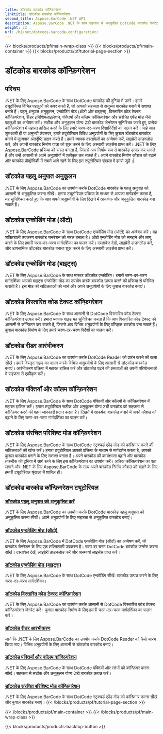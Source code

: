 ```yaml
---
title: डॉटकोड बारकोड कॉन्फ़िगरेशन
linktitle: डॉटकोड बारकोड कॉन्फ़िगरेशन
second_title: Aspose.BarCode .NET API
description: Aspose.BarCode .NET के साथ सहजता से अनुकूलित DotCode बारकोड जेनरेट करें। पहलू अनुपात, एन्कोडिंग मोड, विस्तारित कोड टेक्स्ट और रीडर आरंभीकरण सीखें।
weight: 32
url: /hi/net/dotcode-barcode-configuration/
---
```


{{< blocks/products/pf/main-wrap-class >}}
{{< blocks/products/pf/main-container >}}
{{< blocks/products/pf/tutorial-page-section >}}

# डॉटकोड बारकोड कॉन्फ़िगरेशन


## परिचय
.NET के लिए Aspose.BarCode के साथ DotCode बारकोड की दुनिया में उतरें। हमारे ट्यूटोरियल विभिन्न पहलुओं को कवर करते हैं, जो आपको सहजता से अनुरूप बारकोड बनाने में सशक्त बनाते हैं। पहलू अनुपात अनुकूलन, एन्कोडिंग मोड (ऑटो और बाइट्स), विस्तारित कोड टेक्स्ट कॉन्फ़िगरेशन, रीडर इनिशियलाइज़ेशन, पंक्तियों और कॉलम कॉन्फ़िगरेशन और संरचित एपेंड मोड जैसे पहलुओं का अन्वेषण करें। सटीक और अनुकूलन योग्य 2डी बारकोड जेनरेशन सुनिश्चित करते हुए, प्रत्येक कॉन्फ़िगरेशन में महारत हासिल करने के लिए हमारे चरण-दर-चरण दिशानिर्देशों का पालन करें। चाहे आप शुरुआती हों या अनुभवी डेवलपर, हमारे ट्यूटोरियल विविध अनुप्रयोगों के लिए कुशल डॉटकोड बारकोड बनाने में मूल्यवान अंतर्दृष्टि प्रदान करते हैं। हमारे व्यापक दस्तावेज़ों का अन्वेषण करें, लाइब्रेरी डाउनलोड करें, और अपनी बारकोड निर्माण यात्रा को शुरू करने के लिए अस्थायी लाइसेंस प्राप्त करें। .NET के लिए Aspose.BarCode प्रक्रिया को सरल बनाता है, जिससे आप निर्बाध रूप से बारकोड उत्पन्न कर सकते हैं और उन्हें आसानी से अपने अनुप्रयोगों में एकीकृत कर सकते हैं। अपने बारकोड निर्माण कौशल को बढ़ाने और बारकोड प्रौद्योगिकी में सबसे आगे रहने के लिए इस ट्यूटोरियल श्रृंखला में हमसे जुड़ें।|

## डॉटकोड पहलू अनुपात अनुकूलन
.NET के लिए Aspose.BarCode का उपयोग करके DotCode बारकोड के पहलू अनुपात को आसानी से अनुकूलित करना सीखें। हमारा ट्यूटोरियल प्रक्रिया के माध्यम से आपका मार्गदर्शन करता है, यह सुनिश्चित करते हुए कि आप अपने अनुप्रयोगों के लिए दिखने में आकर्षक और अनुकूलित बारकोड बना सकते हैं।

## डॉटकोड एन्कोडिंग मोड (ऑटो)
.NET के लिए Aspose.BarCode के साथ DotCode एन्कोडिंग मोड (ऑटो) का अन्वेषण करें। यह शक्तिशाली उपकरण बारकोड जनरेशन को सरल बनाता है। ऑटो एन्कोडिंग मोड को समझने और लागू करने के लिए हमारी चरण-दर-चरण मार्गदर्शिका का पालन करें। दस्तावेज़ देखें, लाइब्रेरी डाउनलोड करें, और डायनामिक डॉटकोड बारकोड बनाना शुरू करने के लिए अस्थायी लाइसेंस प्राप्त करें।

## डॉटकोड एन्कोडिंग मोड (बाइट्स)
.NET के लिए Aspose.BarCode के साथ मास्टर डॉटकोड एन्कोडिंग। हमारी चरण-दर-चरण मार्गदर्शिका आपको बाइट्स एन्कोडिंग मोड का उपयोग करके बारकोड उत्पन्न करने की प्रक्रिया से परिचित कराती है। इस मोड की जटिलताओं को जानें और अपने अनुप्रयोगों के लिए कुशल बारकोड बनाएं।

## डॉटकोड विस्तारित कोड टेक्स्ट कॉन्फ़िगरेशन
.NET के लिए Aspose.BarCode के साथ आसानी से DotCode विस्तारित कोड टेक्स्ट कॉन्फ़िगरेशन उत्पन्न करें। हमारा व्यापक गाइड यह सुनिश्चित करता है कि आप विस्तारित कोड टेक्स्ट को आसानी से कॉन्फ़िगर कर सकते हैं, जिससे आप विभिन्न अनुप्रयोगों के लिए परिष्कृत बारकोड बना सकते हैं। कुशल बारकोड निर्माण के लिए हमारे चरण-दर-चरण निर्देशों का पालन करें।

## डॉटकोड रीडर आरंभीकरण
.NET के लिए Aspose.BarCode का उपयोग करके DotCode Reader को प्रारंभ करने की कला सीखें। हमारे विस्तृत गाइड का पालन करके विभिन्न अनुप्रयोगों के लिए आसानी से डॉटकोड बारकोड बनाएं। आरंभीकरण प्रक्रिया में महारत हासिल करें और डॉटकोड पढ़ने की क्षमताओं को अपनी परियोजनाओं में सहजता से एकीकृत करें।

## डॉटकोड पंक्तियाँ और कॉलम कॉन्फ़िगरेशन
.NET के लिए Aspose.BarCode के साथ DotCode पंक्तियों और कॉलमों के कॉन्फ़िगरेशन में महारत हासिल करें। हमारा ट्यूटोरियल सटीक और अनुकूलन योग्य 2डी बारकोड को सहजता से कॉन्फ़िगर करने की गहन जानकारी प्रदान करता है। दिखने में आकर्षक बारकोड बनाने में अपने कौशल को बढ़ाने के लिए चरण-दर-चरण मार्गदर्शिका का पालन करें।

## डॉटकोड संरचित परिशिष्ट मोड कॉन्फ़िगरेशन

.NET के लिए Aspose.BarCode के साथ DotCode स्ट्रक्चर्ड एपेंड मोड को कॉन्फ़िगर करने की जटिलताओं की खोज करें। हमारा ट्यूटोरियल आपको प्रक्रिया के माध्यम से मार्गदर्शन करता है, आपको कुशल बारकोड बनाने के लिए सशक्त बनाता है। अपने बारकोड की कार्यक्षमता बढ़ाने और बारकोड तकनीक की दुनिया में आगे रहने के लिए इस कॉन्फ़िगरेशन का उपयोग करें। अधिक कॉन्फ़िगरेशन का पता लगाने और .NET के लिए Aspose.BarCode के साथ अपने बारकोड निर्माण कौशल को बढ़ाने के लिए हमारी ट्यूटोरियल श्रृंखला में शामिल हों।

## डॉटकोड बारकोड कॉन्फ़िगरेशन ट्यूटोरियल
### [डॉटकोड पहलू अनुपात को अनुकूलित करें](./dotcode-aspect-ratio-customization/)
.NET के लिए Aspose.BarCode का उपयोग करके DotCode बारकोड पहलू अनुपात को अनुकूलित करना सीखें। अपने अनुप्रयोगों के लिए सहजता से अनुकूलित बारकोड बनाएं।
### [डॉटकोड एन्कोडिंग मोड (ऑटो)](./dotcode-encoding-mode-auto/)
.NET के लिए Aspose.BarCode में DotCode एन्कोडिंग मोड (ऑटो) का अन्वेषण करें, जो बारकोड जेनरेशन के लिए एक शक्तिशाली उपकरण है। चरण दर चरण DotCode बारकोड जनरेट करना सीखें। दस्तावेज़ देखें, लाइब्रेरी डाउनलोड करें और अस्थायी लाइसेंस प्राप्त करें।
### [डॉटकोड एन्कोडिंग मोड (बाइट्स)](./dotcode-encoding-mode-bytes/)
.NET के लिए Aspose.BarCode के साथ DotCode एन्कोडिंग सीखें: बारकोड उत्पन्न करने के लिए चरण-दर-चरण मार्गदर्शिका।
### [डॉटकोड विस्तारित कोड टेक्स्ट कॉन्फ़िगरेशन](./dotcode-extended-code-text-configuration/)
.NET के लिए Aspose.BarCode का उपयोग करके आसानी से DotCode विस्तारित कोड टेक्स्ट कॉन्फ़िगरेशन जेनरेट करें। कुशल बारकोड निर्माण के लिए हमारी चरण-दर-चरण मार्गदर्शिका का पालन करें।
### [डॉटकोड रीडर आरंभीकरण](./dotcode-reader-initialization/)
जानें कि .NET के लिए Aspose.BarCode का उपयोग करके DotCode Reader को कैसे आरंभ किया जाए। विभिन्न अनुप्रयोगों के लिए आसानी से डॉटकोड बारकोड बनाएं।
### [डॉटकोड पंक्तियाँ और कॉलम कॉन्फ़िगरेशन](./dotcode-rows-columns-configuration/)
.NET के लिए Aspose.BarCode के साथ DotCode पंक्तियों और स्तंभों को कॉन्फ़िगर करना सीखें। सहजता से सटीक और अनुकूलन योग्य 2डी बारकोड उत्पन्न करें।
### [डॉटकोड संरचित परिशिष्ट मोड कॉन्फ़िगरेशन](./dotcode-structured-append-mode-configuration/)
.NET के लिए Aspose.BarCode के साथ DotCode स्ट्रक्चर्ड एपेंड मोड को कॉन्फ़िगर करना सीखें और कुशल बारकोड बनाएं।
{{< /blocks/products/pf/tutorial-page-section >}}

{{< /blocks/products/pf/main-container >}}
{{< /blocks/products/pf/main-wrap-class >}}

{{< blocks/products/products-backtop-button >}}
